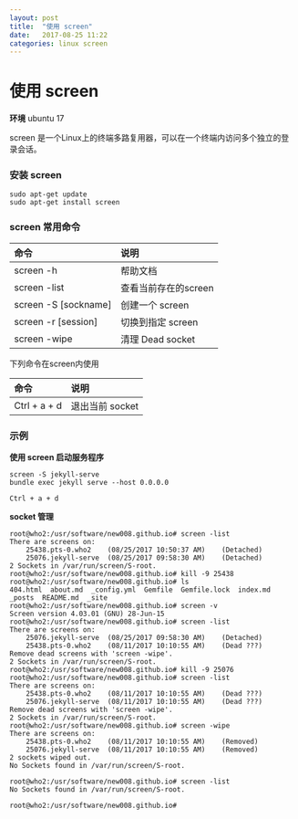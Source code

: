 ```yaml
---
layout: post
title:  "使用 screen"
date:   2017-08-25 11:22
categories: linux screen
---
```


# 使用 screen

**环境** ubuntu 17

screen 是一个Linux上的终端多路复用器，可以在一个终端内访问多个独立的登录会话。

### 安装 screen

  
``` 
sudo apt-get update
sudo apt-get install screen

```

### screen 常用命令

|命令|说明|
|:--|:--|
|screen -h|帮助文档|
|screen -list|查看当前存在的screen|
|screen -S [sockname]|创建一个 screen|
|screen -r [session]|切换到指定 screen|
|screen -wipe|清理 Dead socket|

下列命令在screen内使用

|命令|说明|
|:--|:--|
|Ctrl + a + d|退出当前 socket|

### 示例

**使用 screen 启动服务程序**
```
screen -S jekyll-serve
bundle exec jekyll serve --host 0.0.0.0

Ctrl + a + d

```

**socket 管理**
```
root@who2:/usr/software/new008.github.io# screen -list
There are screens on:
	25438.pts-0.who2	(08/25/2017 10:50:37 AM)	(Detached)
	25076.jekyll-serve	(08/25/2017 09:58:30 AM)	(Detached)
2 Sockets in /var/run/screen/S-root.
root@who2:/usr/software/new008.github.io# kill -9 25438
root@who2:/usr/software/new008.github.io# ls
404.html  about.md  _config.yml  Gemfile  Gemfile.lock  index.md  _posts  README.md  _site
root@who2:/usr/software/new008.github.io# screen -v
Screen version 4.03.01 (GNU) 28-Jun-15
root@who2:/usr/software/new008.github.io# screen -list
There are screens on:
	25076.jekyll-serve	(08/25/2017 09:58:30 AM)	(Detached)
	25438.pts-0.who2	(08/11/2017 10:10:55 AM)	(Dead ???)
Remove dead screens with 'screen -wipe'.
2 Sockets in /var/run/screen/S-root.
root@who2:/usr/software/new008.github.io# kill -9 25076
root@who2:/usr/software/new008.github.io# screen -list
There are screens on:
	25438.pts-0.who2	(08/11/2017 10:10:55 AM)	(Dead ???)
	25076.jekyll-serve	(08/11/2017 10:10:55 AM)	(Dead ???)
Remove dead screens with 'screen -wipe'.
2 Sockets in /var/run/screen/S-root.
root@who2:/usr/software/new008.github.io# screen -wipe
There are screens on:
	25438.pts-0.who2	(08/11/2017 10:10:55 AM)	(Removed)
	25076.jekyll-serve	(08/11/2017 10:10:55 AM)	(Removed)
2 sockets wiped out.
No Sockets found in /var/run/screen/S-root.

root@who2:/usr/software/new008.github.io# screen -list
No Sockets found in /var/run/screen/S-root.

root@who2:/usr/software/new008.github.io# 


```
